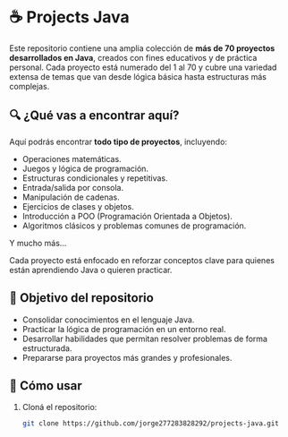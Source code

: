 # ☕ Projects Java

Este repositorio contiene una amplia colección de **más de 70 proyectos desarrollados en Java**, creados con fines educativos y de práctica personal. Cada proyecto está numerado del 1 al 70 y cubre una variedad extensa de temas que van desde lógica básica hasta estructuras más complejas.

## 🔍 ¿Qué vas a encontrar aquí?

Aquí podrás encontrar **todo tipo de proyectos**, incluyendo:

- Operaciones matemáticas.
- Juegos y lógica de programación.
- Estructuras condicionales y repetitivas.
- Entrada/salida por consola.
- Manipulación de cadenas.
- Ejercicios de clases y objetos.
- Introducción a POO (Programación Orientada a Objetos).
- Algoritmos clásicos y problemas comunes de programación.

Y mucho más…

Cada proyecto está enfocado en reforzar conceptos clave para quienes están aprendiendo Java o quieren practicar.

## 🧠 Objetivo del repositorio

- Consolidar conocimientos en el lenguaje Java.
- Practicar la lógica de programación en un entorno real.
- Desarrollar habilidades que permitan resolver problemas de forma estructurada.
- Prepararse para proyectos más grandes y profesionales.

## 🚀 Cómo usar

1. Cloná el repositorio:
   ```bash
   git clone https://github.com/jorge277283828292/projects-java.git
